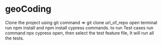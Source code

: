 # geoCoding

Clone the project using git command => git clone url_of_repo
open terminal run npm install and npm install cypress commands.
to run Test cases run command npx cypress open, then select the test feature file, It will run all the tests.
